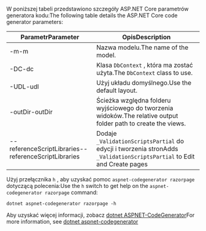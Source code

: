 <a name="codegenerator"></a><span data-ttu-id="8bf02-101">W poniższej tabeli przedstawiono szczegóły ASP.NET Core parametrów generatora kodu:</span><span class="sxs-lookup"><span data-stu-id="8bf02-101">The following table details the ASP.NET Core code generator parameters:</span></span>

| <span data-ttu-id="8bf02-102">Parametr</span><span class="sxs-lookup"><span data-stu-id="8bf02-102">Parameter</span></span>               | <span data-ttu-id="8bf02-103">Opis</span><span class="sxs-lookup"><span data-stu-id="8bf02-103">Description</span></span>|
| ----------------- | ------------ |
| <span data-ttu-id="8bf02-104">-m</span><span class="sxs-lookup"><span data-stu-id="8bf02-104">-m</span></span>  | <span data-ttu-id="8bf02-105">Nazwa modelu.</span><span class="sxs-lookup"><span data-stu-id="8bf02-105">The name of the model.</span></span> |
| <span data-ttu-id="8bf02-106">-DC</span><span class="sxs-lookup"><span data-stu-id="8bf02-106">-dc</span></span>  | <span data-ttu-id="8bf02-107">Klasa `DbContext` , która ma zostać użyta.</span><span class="sxs-lookup"><span data-stu-id="8bf02-107">The `DbContext` class to use.</span></span> |
| <span data-ttu-id="8bf02-108">-UDL</span><span class="sxs-lookup"><span data-stu-id="8bf02-108">-udl</span></span> | <span data-ttu-id="8bf02-109">Użyj układu domyślnego.</span><span class="sxs-lookup"><span data-stu-id="8bf02-109">Use the default layout.</span></span> |
| <span data-ttu-id="8bf02-110">-outDir</span><span class="sxs-lookup"><span data-stu-id="8bf02-110">-outDir</span></span> | <span data-ttu-id="8bf02-111">Ścieżka względna folderu wyjściowego do tworzenia widoków.</span><span class="sxs-lookup"><span data-stu-id="8bf02-111">The relative output folder path to create the views.</span></span> |
| <span data-ttu-id="8bf02-112">--referenceScriptLibraries</span><span class="sxs-lookup"><span data-stu-id="8bf02-112">--referenceScriptLibraries</span></span> | <span data-ttu-id="8bf02-113">Dodaje `_ValidationScriptsPartial` do edycji i tworzenia stron</span><span class="sxs-lookup"><span data-stu-id="8bf02-113">Adds `_ValidationScriptsPartial` to Edit and Create pages</span></span> |

<span data-ttu-id="8bf02-114">Użyj przełącznika `h` , aby uzyskać pomoc `aspnet-codegenerator razorpage` dotyczącą polecenia:</span><span class="sxs-lookup"><span data-stu-id="8bf02-114">Use the `h` switch to get help on the `aspnet-codegenerator razorpage` command:</span></span>

```console
dotnet aspnet-codegenerator razorpage -h
```

<span data-ttu-id="8bf02-115">Aby uzyskać więcej informacji, zobacz [dotnet ASPNET-CodeGenerator](xref:fundamentals/tools/dotnet-aspnet-codegenerator)</span><span class="sxs-lookup"><span data-stu-id="8bf02-115">For more information, see [dotnet aspnet-codegenerator](xref:fundamentals/tools/dotnet-aspnet-codegenerator)</span></span> 